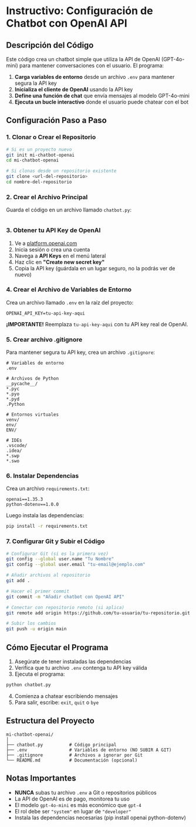 # Instructivo: Configuración de Chatbot con OpenAI API

## Descripción del Código

Este código crea un chatbot simple que utiliza la API de OpenAI (GPT-4o-mini) para mantener conversaciones con el usuario. El programa:

1. **Carga variables de entorno** desde un archivo `.env` para mantener segura la API key
2. **Inicializa el cliente de OpenAI** usando la API key
3. **Define una función de chat** que envía mensajes al modelo GPT-4o-mini
4. **Ejecuta un bucle interactivo** donde el usuario puede chatear con el bot

## Configuración Paso a Paso

### 1. Clonar o Crear el Repositorio

```bash
# Si es un proyecto nuevo
git init mi-chatbot-openai
cd mi-chatbot-openai

# Si clonas desde un repositorio existente
git clone <url-del-repositorio>
cd nombre-del-repositorio
```

### 2. Crear el Archivo Principal

Guarda el código en un archivo llamado `chatbot.py`:

```python
```

### 3. Obtener tu API Key de OpenAI

1. Ve a [platform.openai.com](https://platform.openai.com)
2. Inicia sesión o crea una cuenta
3. Navega a **API Keys** en el menú lateral
4. Haz clic en **"Create new secret key"**
5. Copia la API key (guárdala en un lugar seguro, no la podrás ver de nuevo)

### 4. Crear el Archivo de Variables de Entorno

Crea un archivo llamado `.env` en la raíz del proyecto:

```
OPENAI_API_KEY=tu-api-key-aqui
```

**¡IMPORTANTE!** Reemplaza `tu-api-key-aqui` con tu API key real de OpenAI.

### 5. Crear archivo .gitignore

Para mantener segura tu API key, crea un archivo `.gitignore`:

```
# Variables de entorno
.env

# Archivos de Python
__pycache__/
*.pyc
*.pyo
*.pyd
.Python

# Entornos virtuales
venv/
env/
ENV/

# IDEs
.vscode/
.idea/
*.swp
*.swo
```

### 6. Instalar Dependencias

Crea un archivo `requirements.txt`:

```
openai==1.35.3
python-dotenv==1.0.0
```

Luego instala las dependencias:

```bash
pip install -r requirements.txt
```

### 7. Configurar Git y Subir el Código

```bash
# Configurar Git (si es la primera vez)
git config --global user.name "Tu Nombre"
git config --global user.email "tu-email@ejemplo.com"

# Añadir archivos al repositorio
git add .

# Hacer el primer commit
git commit -m "Añadir chatbot con OpenAI API"

# Conectar con repositorio remoto (si aplica)
git remote add origin https://github.com/tu-usuario/tu-repositorio.git

# Subir los cambios
git push -u origin main
```

## Cómo Ejecutar el Programa

1. Asegúrate de tener instaladas las dependencias
2. Verifica que tu archivo `.env` contenga tu API key válida
3. Ejecuta el programa:

```bash
python chatbot.py
```

4. Comienza a chatear escribiendo mensajes
5. Para salir, escribe: `exit`, `quit` o `bye`

## Estructura del Proyecto

```
mi-chatbot-openai/
│
├── chatbot.py          # Código principal
├── .env                # Variables de entorno (NO SUBIR A GIT)
├── .gitignore          # Archivos a ignorar por Git
└── README.md           # Documentación (opcional)
```

## Notas Importantes

- **NUNCA** subas tu archivo `.env` a Git o repositorios públicos
- La API de OpenAI es de pago, monitorea tu uso
- El modelo `gpt-4o-mini` es más económico que `gpt-4`
- El rol debe ser `"system"` en lugar de `"developer"`
- Instala las dependencias necesarias (pip install openai python-dotenv)


```
